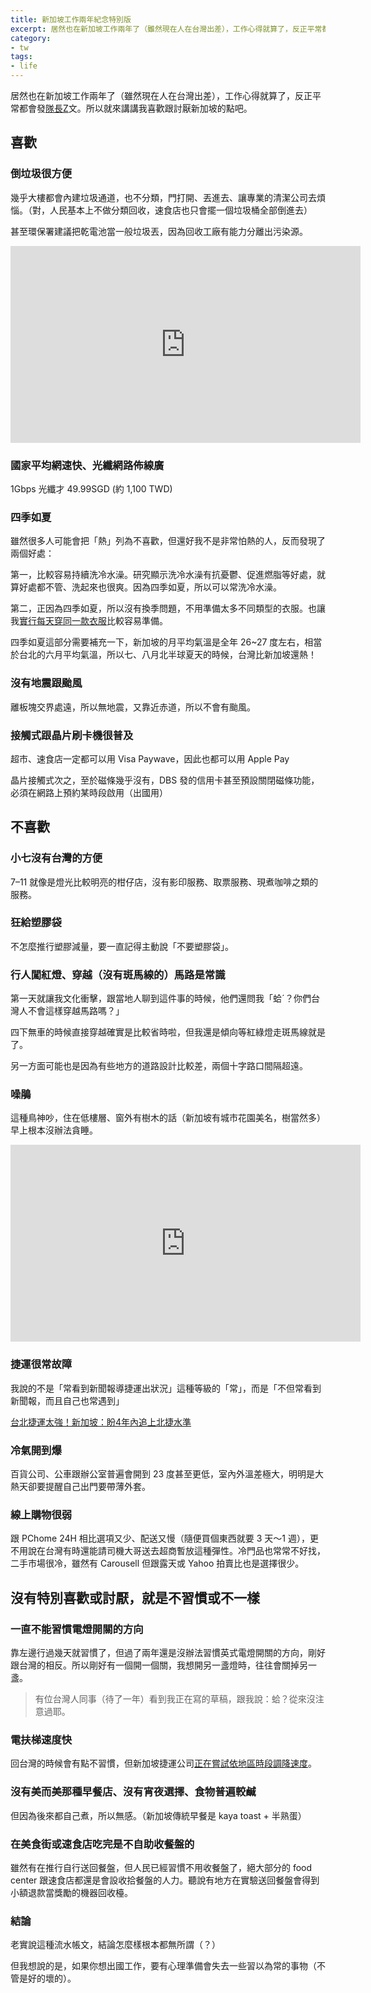 ```yaml
---
title: 新加坡工作兩年紀念特別版
excerpt: 居然也在新加坡工作兩年了（雖然現在人在台灣出差），工作心得就算了，反正平常都會發隊長Z文。所以就來講講我喜歡跟討厭新加坡的點吧。
category:
- tw
tags:
- life
---
```


居然也在新加坡工作兩年了（雖然現在人在台灣出差），工作心得就算了，反正平常都會發[隊長Z](https://www.facebook.com/hashtag/%E9%9A%8A%E9%95%B7z)文。所以就來講講我喜歡跟討厭新加坡的點吧。

## 喜歡

### 倒垃圾很方便

幾乎大樓都會內建垃圾通道，也不分類，門打開、丟進去、讓專業的清潔公司去煩惱。（對，人民基本上不做分類回收，速食店也只會擺一個垃圾桶全部倒進去）

甚至環保署建議把乾電池當一般垃圾丟，因為回收工廠有能力分離出污染源。

<iframe width="560" height="315" src="https://www.youtube.com/embed/TDfa0Mq6pNI?si=vTk7AnrUu9hbnAnu" title="YouTube video player" frameborder="0" allow="accelerometer; autoplay; clipboard-write; encrypted-media; gyroscope; picture-in-picture; web-share" referrerpolicy="strict-origin-when-cross-origin" allowfullscreen></iframe>

### 國家平均網速快、光纖網路佈線廣

1Gbps 光纖才 49.99SGD (約 1,100 TWD)

### 四季如夏

雖然很多人可能會把「熱」列為不喜歡，但還好我不是非常怕熱的人，反而發現了兩個好處：

第一，比較容易持續洗冷水澡。研究顯示洗冷水澡有抗憂鬱、促進燃脂等好處，就算好處都不管、洗起來也很爽。因為四季如夏，所以可以常洗冷水澡。

第二，正因為四季如夏，所以沒有換季問題，不用準備太多不同類型的衣服。也讓我[實行每天穿同一款衣服](https://medium.com/daily-life-productivity/why-knowledge-worker-should-wear-same-t-shirts-2e97b1bdd2fc)比較容易準備。

四季如夏這部分需要補充一下，新加坡的月平均氣溫是全年 26~27 度左右，相當於台北的六月平均氣溫，所以七、八月北半球夏天的時候，台灣比新加坡還熱！

### 沒有地震跟颱風

離板塊交界處遠，所以無地震，又靠近赤道，所以不會有颱風。

### 接觸式跟晶片刷卡機很普及

超市、速食店一定都可以用 Visa Paywave，因此也都可以用 Apple Pay

晶片接觸式次之，至於磁條幾乎沒有，DBS 發的信用卡甚至預設關閉磁條功能，必須在網路上預約某時段啟用（出國用）

## 不喜歡

### 小七沒有台灣的方便

7–11 就像是燈光比較明亮的柑仔店，沒有影印服務、取票服務、現煮咖啡之類的服務。

### 狂給塑膠袋

不怎麼推行塑膠減量，要一直記得主動說「不要塑膠袋」。

### 行人闖紅燈、穿越（沒有斑馬線的）馬路是常識

第一天就讓我文化衝擊，跟當地人聊到這件事的時候，他們還問我「蛤ˊ？你們台灣人不會這樣穿越馬路嗎？」

四下無車的時候直接穿越確實是比較省時啦，但我還是傾向等紅綠燈走斑馬線就是了。

另一方面可能也是因為有些地方的道路設計比較差，兩個十字路口間隔超遠。

### 噪鵑
這種鳥神吵，住在低樓層、窗外有樹木的話（新加坡有城市花園美名，樹當然多）早上根本沒辦法貪睡。

<iframe width="560" height="315" src="https://www.youtube.com/embed/_EZ66v4T7Zw?si=GuGHTuJ7w9MZVv9o" title="YouTube video player" frameborder="0" allow="accelerometer; autoplay; clipboard-write; encrypted-media; gyroscope; picture-in-picture; web-share" referrerpolicy="strict-origin-when-cross-origin" allowfullscreen></iframe>

### 捷運很常故障

我說的不是「常看到新聞報導捷運出狀況」這種等級的「常」，而是「不但常看到新聞報，而且自己也常遇到」

[台北捷運太強！新加坡：盼4年內追上北捷水準](https://news.ltn.com.tw/news/life/breakingnews/1713485?source=post_page-----aeee9acbd1e2---------------------------------------)

### 冷氣開到爆

百貨公司、公車跟辦公室普遍會開到 23 度甚至更低，室內外溫差極大，明明是大熱天卻要提醒自己出門要帶薄外套。

### 線上購物很弱

跟 PChome 24H 相比選項又少、配送又慢（隨便買個東西就要 3 天～1 週），更不用說在台灣有時還能請司機大哥送去超商暫放這種彈性。冷門品也常常不好找，二手市場很冷，雖然有 Carousell 但跟露天或 Yahoo 拍賣比也是選擇很少。

## 沒有特別喜歡或討厭，就是不習慣或不一樣

### 一直不能習慣電燈開關的方向

靠左邊行過幾天就習慣了，但過了兩年還是沒辦法習慣英式電燈開關的方向，剛好跟台灣的相反。所以剛好有一個開一個關，我想開另一盞燈時，往往會關掉另一盞。

> 有位台灣人同事（待了一年）看到我正在寫的草稿，跟我說：蛤？從來沒注意過耶。

### 電扶梯速度快

回台灣的時候會有點不習慣，但新加坡捷運公司[正在嘗試依地區時段調降速度](https://www.straitstimes.com/singapore/dual-speeds-planned-for-escalators-at-mrt-stations)。

### 沒有美而美那種早餐店、沒有宵夜選擇、食物普遍較鹹

但因為後來都自己煮，所以無感。（新加坡傳統早餐是 kaya toast + 半熟蛋）

### 在美食街或速食店吃完是不自助收餐盤的

雖然有在推行自行送回餐盤，但人民已經習慣不用收餐盤了，絕大部分的 food center 跟速食店都還是會設收拾餐盤的人力。聽說有地方在實驗送回餐盤會得到小額退款當獎勵的機器回收檯。

### 結論

老實說這種流水帳文，結論怎麼樣根本都無所謂（？）

但我想說的是，如果你想出國工作，要有心理準備會失去一些習以為常的事物（不管是好的壞的）。

